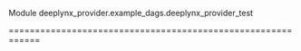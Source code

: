 Module deeplynx_provider.example_dags.deeplynx_provider_test
============================================================